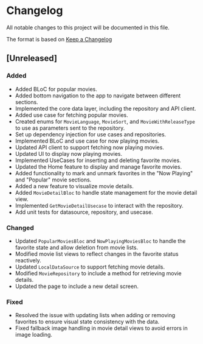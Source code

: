 # Changelog

All notable changes to this project will be documented in this file.

The format is based on [Keep a Changelog](https://keepachangelog.com/en/1.0.0/)

## [Unreleased]

### Added
- Added BLoC for popular movies.
- Added bottom navigation to the app to navigate between different sections.
- Implemented the core data layer, including the repository and API client.
- Added use case for fetching popular movies.
- Created enums for `MovieLanguage`, `MovieSort`, and `MovieWithReleaseType` to use as parameters sent to the repository.
- Set up dependency injection for use cases and repositories.
- Implemented BLoC and use case for now playing movies.
- Updated API client to support fetching now playing movies.
- Updated UI to display now playing movies.
- Implemented UseCases for inserting and deleting favorite movies.
- Updated the Home feature to display and manage favorite movies.
- Added functionality to mark and unmark favorites in the "Now Playing" and "Popular" movie sections.
- Added a new feature to visualize movie details.
- Added `MovieDetailBloc` to handle state management for the movie detail view.
- Implemented `GetMovieDetailUsecase` to interact with the repository.
- Add unit tests for datasource, repository, and usecase.

### Changed
- Updated `PopularMoviesBloc` and `NowPlayingMoviesBloc` to handle the favorite state and allow deletion from movie lists.
- Modified movie list views to reflect changes in the favorite status reactively.
- Updated `LocalDataSource` to support fetching movie details.
- Modified `MovieRepository` to include a method for retrieving movie details.
- Updated the page to include a new detail screen.

### Fixed
- Resolved the issue with updating lists when adding or removing favorites to ensure visual state consistency with the data.
- Fixed fallback image handling in movie detail views to avoid errors in image loading.


